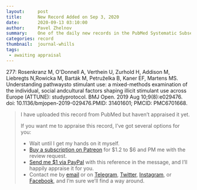 ```yaml
---
layout:     post
title:      New Record Added on Sep 3, 2020
date:       2020-09-13 03:10:00
author:     Pavel Zhelnov
summary:    One of the daily new records in the PubMed Systematic Subset indexed by Sep 3, 2020.
categories: record
thumbnail:  journal-whills
tags:
 - awaiting appraisal
---
```


277: Rosenkranz M, O'Donnell A, Verthein U, Zurhold H, Addison M, Liebregts N,Rowicka M, Barták M, Petruželka B, Kaner EF, Martens MS. Understanding pathwaysto stimulant use: a mixed-methods examination of the individual, social andcultural factors shaping illicit stimulant use across Europe (ATTUNE): studyprotocol. BMJ Open. 2019 Aug 10;9(8):e029476. doi: 10.1136/bmjopen-2019-029476.PMID: 31401601; PMCID: PMC6701668.


> I have uploaded this record from PubMed but haven’t appraised it yet.
>
> If you want me to appraise this record, I’ve got several options for you:
> * Wait until I get my hands on it myself.
> * [Buy a subscription on Patreon](https://patreon.com/zheln) for $1.2 to $6 and PM me with the review request.
> * [Send me $1 via PayPal](https://paypal.me/pjelnov) with this reference in the message, and I’ll happily appraise it for you.
> * Contact me by [email](mailto:pavel@zheln.com) or on [Telegram](https://t.me/drzhelnov), [Twitter](https://twitter.com/drzhelnov), [Instagram](https://instagram.com/igzheln), or [Facebook](https://facebook.com/drzhelnov), and I’m sure we’ll find a way around.

